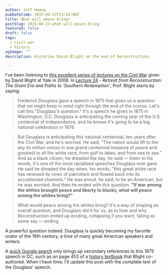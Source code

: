 ```yaml
---
author: Jeff Hwang
pubDatetime: 2015-04-23T23:54:00Z
title: What will peace bring?
postSlug: 2015-04-23-what-will-peace-bring
featured: false
draft: false
tags:
  - civil-war
  - history
ogImage: ""
description: Historian David Blight on the end of Reconstruction.

---
```

I've been listening to [this excellent series of lectures on the Civil War](http://oyc.yale.edu/history/hist-119) given by David Blight at Yale in 2008. In [Lecture 24](http://oyc.yale.edu/transcript/565/hist-119) - *Retreat from Reconstruction: The Grant Era and Paths to 'Southern Redemption'*, Prof. Blight starts by saying:

> Frederick Douglass gave a speech in 1875 that gives us a question that we might keep in mind right through the end of the course. Let's call this "Douglass's question." It's a speech he gives in 1875 in Washington, D.C. Douglass is anticipating the coming year of the U.S. centennial of independence, and he knows it's going to be a big national celebration in 1876.

>But Douglass is anticipating this national centennial, ten years after the Civil War, and he's worried. He said, "The nation would lift to the sky its million voices in one grand centennial hosanna of peace and goodwill to all the white race, from gulf to lakes, and from sea to sea." And as a black citizen, he dreaded the day, he said — listen to his words, it's one of the most racialized speeches Douglass ever gave. He said he dreaded the day when, his words, "this great white race has renewed its vows of patriotism and flowed back into its accustomed channels." He was proud, he said, to be an American, but he was worried. And then he ended with this question. **"If war among the whites brought peace and liberty to blacks, what will peace among the whites bring?"**

> What would peace among the whites bring? It's a way of shaping an overall question, and Douglass did it for us, as to how and why Reconstruction ended up eroding, collapsing if you want, failing as some say — ending.

A powerful question indeed. Douglass is quickly becoming my favorite orator of the 19th century, a time of many great American speakers and writers.

A [quick Google search](https://www.google.com/#q=douglass+one+grand+centennial+hosanna+of+peace+and+goodwill+to+all+the+white+race%2C+from+gulf+to+lakes%2C+and+from+sea+to+sea) only brings up secondary references to this 1875 speech in DC, such as on page 453 of a [history textbook](http://www.amazon.com/People-Nation-History-United-States-ebook/dp/B00B7JK1NE) that Blight co-authored. When I have time, I'll update this post with the complete text of the Douglass' speech.
